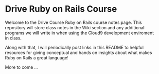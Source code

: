 # Drive Ruby on Rails Course

Welcome to the Drive Course Ruby on Rails course notes page. This repository will store class notes in the Wiki section and any additional programs we will write in when using the Cloud9 development enviroment in class. 

Along with that, I will periodically post links in this README to helpful resources for giving conceptual and hands on insights about what makes Ruby on Rails a great language!

More to come ...
